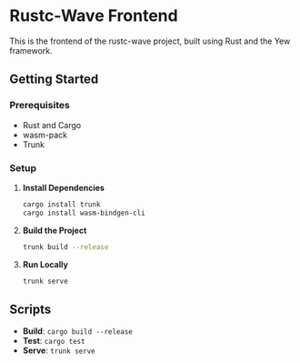 # Rustc-Wave Frontend

This is the frontend of the rustc-wave project, built using Rust and the Yew framework.

## Getting Started

### Prerequisites
- Rust and Cargo
- wasm-pack
- Trunk

### Setup
1. **Install Dependencies**
    ```bash
    cargo install trunk
    cargo install wasm-bindgen-cli
    ```

2. **Build the Project**
    ```bash
    trunk build --release
    ```

3. **Run Locally**
    ```bash
    trunk serve
    ```


## Scripts
- **Build**: `cargo build --release`
- **Test**: `cargo test`
- **Serve**: `trunk serve`
